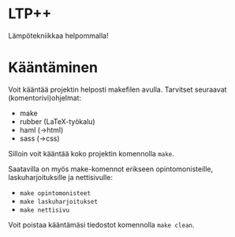 LTP++
=====

Lämpötekniikkaa helpommalla!

Kääntäminen
===========

Voit kääntää projektin helposti makefilen avulla. Tarvitset seuraavat (komentorivi)ohjelmat:

* make
* rubber (LaTeX-työkalu)
* haml (&rarr;html)
* sass (&rarr;css)

Silloin voit kääntää koko projektin komennolla `make`.

Saatavilla on myös make-komennot erikseen opintomonisteille, laskuharjoituksille ja nettisivulle:

* `make opintomonisteet`
* `make laskuharjoitukset`
* `make nettisivu`

Voit poistaa kääntämäsi tiedostot komennolla `make clean`.